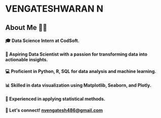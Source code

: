 # VENGATESHWARAN N


## About Me 👨‍💼

#### 🎓 Data Science Intern at CodSoft.

#### 🚀 Aspiring Data Scientist with a passion for transforming data into actionable insights.

#### 💻 Proficient in Python, R, SQL for data analysis and machine learning.

#### 📊 Skilled in data visualization using Matplotlib, Seaborn, and Plotly.

#### 🔬 Experienced in applying statistical methods.

#### 📧 Let's connect! nvengatesh486@gmail.com

